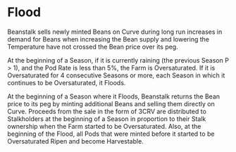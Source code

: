 # Flood

Beanstalk sells newly minted Beans on Curve during long run increases in demand for Beans when increasing the Bean supply and lowering the Temperature have not crossed the Bean price over its peg.

At the beginning of a Season, if it is currently raining (the previous Season P > 1), and the Pod Rate is less than 5%, the Farm is Oversaturated. If it is Oversaturated for 4 consecutive Seasons or more, each Season in which it continues to be Oversaturated, it Floods.

At the beginning of a Season where it Floods, Beanstalk returns the Bean price to its peg by minting additional Beans and selling them directly on Curve. Proceeds from the sale in the form of 3CRV are distributed to Stalkholders at the beginning of a Season in proportion to their Stalk ownership when the Farm started to be Oversaturated. Also, at the beginning of the Flood, all Pods that were minted before it started to be Oversaturated Ripen and become Harvestable.
